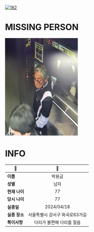 [![182](https://img.shields.io/badge/%EC%8B%A4%EC%A2%85%EC%8B%A0%EA%B3%A0%EB%8A%94%20%EA%B5%AD%EB%B2%88%EC%97%86%EC%9D%B4-182-blue)](http://safe182.go.kr/index.do)

# MISSING PERSON

<img src="./missing_person.jpg">

# INFO

|🔑|💎|
|--|:--:|
|**이름**|박용금|
|**성별**|남자|
|**현재 나이**|77|
|**당시 나이**|77|
|**실종일**|2024/04/18|
|**실종 장소**|서울특별시 강서구 화곡로63가길 |
|**특이사항**|다리가 불편해 다리를 절음|
